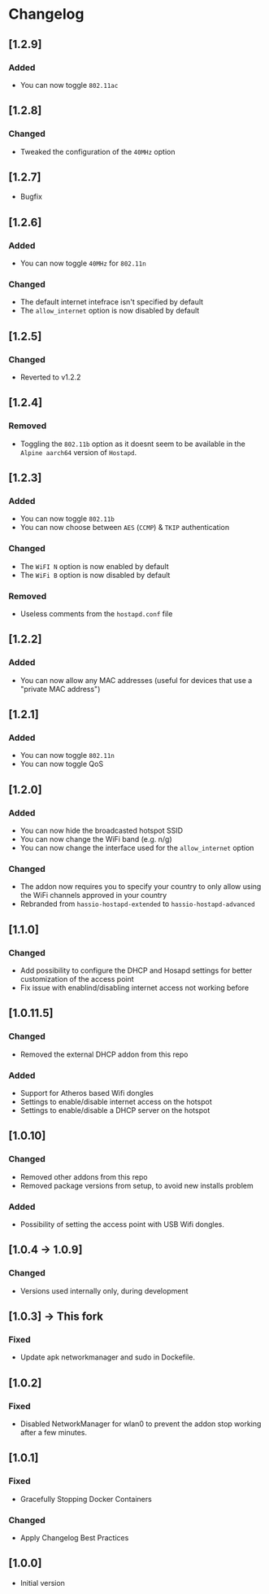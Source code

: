 # Changelog

## [1.2.9]
### Added
- You can now toggle `802.11ac`

## [1.2.8]
### Changed
- Tweaked the configuration of the `40MHz` option

## [1.2.7]
- Bugfix

## [1.2.6]
### Added
- You can now toggle `40MHz` for `802.11n`

### Changed
- The default internet intefrace isn't specified by default
- The `allow_internet` option is now disabled by default

## [1.2.5]
### Changed
- Reverted to v1.2.2

## [1.2.4]
### Removed
- Toggling the `802.11b` option as it doesnt seem to be available in the `Alpine aarch64` version of `Hostapd`.

## [1.2.3]
### Added
- You can now toggle `802.11b`
- You can now choose between `AES` (`CCMP`) & `TKIP` authentication

### Changed
- The `WiFI N` option is now enabled by default
- The `WiFi B` option is now disabled by default

### Removed
- Useless comments from the `hostapd.conf` file

## [1.2.2]
### Added
- You can now allow any MAC addresses (useful for devices that use a "private MAC address")

## [1.2.1]
### Added
- You can now toggle `802.11n`
- You can now toggle QoS

## [1.2.0]
### Added
- You can now hide the broadcasted hotspot SSID
- You can now change the WiFi band (e.g. n/g)
- You can now change the interface used for the `allow_internet` option

### Changed
- The addon now requires you to specify your country to only allow using the WiFi channels approved in your country
- Rebranded from `hassio-hostapd-extended` to `hassio-hostapd-advanced`

## [1.1.0]
### Changed
- Add possibility to configure the DHCP and Hosapd settings for better customization of the access point
- Fix issue with enablind/disabling internet access not working before


## [1.0.11.5]
### Changed
- Removed the external DHCP addon from this repo

### Added
- Support for Atheros based Wifi dongles
- Settings to enable/disable internet access on the hotspot
- Settings to enable/disable a DHCP server on the hotspot

## [1.0.10]
### Changed
- Removed other addons from this repo
- Removed package versions from setup, to avoid new installs problem

### Added
- Possibility of setting the access point with USB Wifi dongles.

## [1.0.4 -> 1.0.9]
### Changed
- Versions used internally only, during development

## [1.0.3] -> This fork
### Fixed
- Update apk networkmanager and sudo in Dockefile. 

## [1.0.2]
### Fixed
- Disabled NetworkManager for wlan0 to prevent the addon stop working after a few minutes. 

## [1.0.1]
### Fixed
- Gracefully Stopping Docker Containers 

### Changed
- Apply Changelog Best Practices


## [1.0.0]
- Initial version